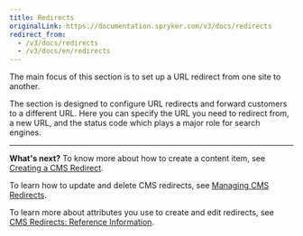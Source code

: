 ```yaml
---
title: Redirects
originalLink: https://documentation.spryker.com/v3/docs/redirects
redirect_from:
  - /v3/docs/redirects
  - /v3/docs/en/redirects
---
```


The main focus of this section is to set up a URL redirect from one site to another. 

The section is designed to configure URL redirects and forward customers to a different URL. Here you can specify the URL you need to redirect from, a new URL, and the status code which plays a major role for search engines.
***
**What's next?**
To know more about how to create a content item, see [Creating a CMS Redirect](/docs/scos/dev/user-guides/201907.0/back-office-user-guide/content-management/redirects/creating-cms-re).

To learn how to update and delete CMS redirects, see [Managing CMS Redirects](/docs/scos/dev/user-guides/201907.0/back-office-user-guide/content-management/redirects/editing-cms-red).

To learn more about attributes you use to create and edit redirects, see [CMS Redirects: Reference Information](/docs/scos/dev/user-guides/201907.0/back-office-user-guide/content-management/redirects/references/cms-redirects-r).
